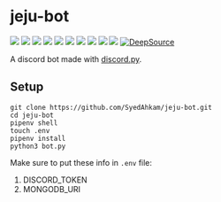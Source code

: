 # jeju-bot

![](https://badgen.net/github/checks/SyedAhkam/jeju-bot)
![](https://badgen.net/github/stars/SyedAhkam/jeju-bot)
![](https://badgen.net/github/forks/SyedAhkam/jeju-bot)
![](https://badgen.net/github/issues/SyedAhkam/jeju-bot)
![](https://badgen.net/github/commits/SyedAhkam/jeju-bot)
![](https://badgen.net/github/stars/SyedAhkam/jeju-bot)
![](https://badgen.net/github/last-commit/SyedAhkam/jeju-bot)
![](https://badgen.net/github/branches/SyedAhkam/jeju-bot)
![](https://badgen.net/github/license/SyedAhkam/jeju-bot)
![](https://badgen.net/github/contributors/SyedAhkam/jeju-bot)
[![DeepSource](https://static.deepsource.io/deepsource-badge-light-mini.svg)](https://deepsource.io/gh/SyedAhkam/jeju-bot/?ref=repository-badge)

A discord bot made with [discord.py](https://github.com/Rapptz/discord.py).

## Setup

```shell
git clone https://github.com/SyedAhkam/jeju-bot.git
cd jeju-bot
pipenv shell
touch .env
pipenv install
python3 bot.py
```

Make sure to put these info in `.env` file:

1. DISCORD_TOKEN
2. MONGODB_URI
